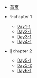 
* [首页](/)

* ✨chapter 1
    * [Day1-1](note/Day1-1.md)
    * [Day2-1](note/Day2-1.md)
    * [Day3-1](note/Day3-1.md)
    * [Day4-1](note/Day4-1.md)

* 🙌chapter 2
    * [Day5-1](note/Day5-1.md)
    * [Day5-2](note/Day5-2.md)
    * [Day6-1](note/Day6-1.md)